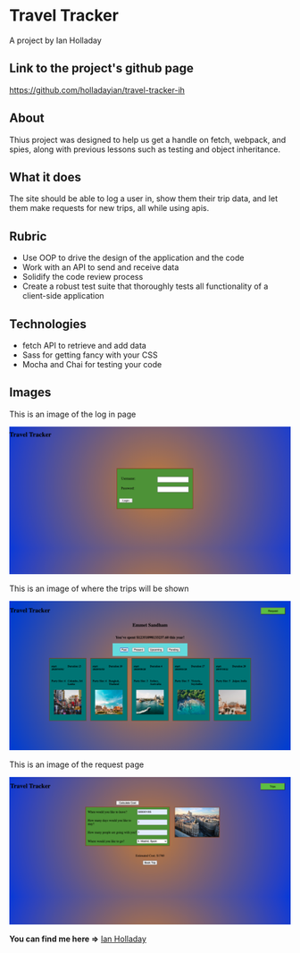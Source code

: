 # Travel Tracker

A project by Ian Holladay

## Link to the project's github page
https://github.com/holladayian/travel-tracker-ih

## About

Thius project was designed to help us get a handle on fetch, webpack, and spies, along with previous lessons such as testing and object inheritance.

## What it does

The site should be able to log a user in, show them their trip data, and let them make requests for new trips, all while using apis.

## Rubric
- Use OOP to drive the design of the application and the code
- Work with an API to send and receive data
- Solidify the code review process
- Create a robust test suite that thoroughly tests all functionality of a client-side application

## Technologies
- fetch API to retrieve and add data
- Sass for getting fancy with your CSS
- Mocha and Chai for testing your code

## Images

This is an image of the log in page


![log in page](src/img/login.png)

This is an image of where the trips will be shown


![show trips](src/img/showtrips.png)

This is an image of the request page


![show a request](src/img/request.png)

**You can find me here =>** [Ian Holladay](https://github.com/holladayian)  


